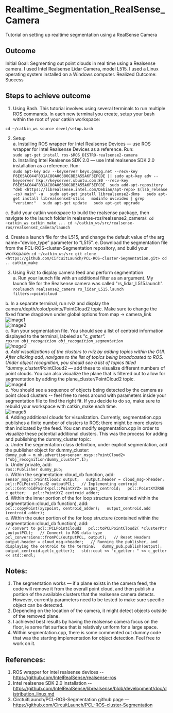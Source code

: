 # Realtime_Segmentation_RealSense_Camera
Tutorial on setting up realtime segmentation using a RealSense Camera

## Outcome
Initial Goal: Segmenting out point clouds in real time using a Realsense camera. I used Intel Realsense Lidar Camera, model L515. I used a Linux operating system installed on a Windows computer.
Realized Outcome: Success
## Steps to achieve outcome
1. Using Bash. This tutorial involves using several terminals to run multiple ROS commands. In each new terminal you create, setup your bash within the root of your catkin workspace:  

`cd ~/catkin_ws
source devel/setup.bash`

2. Setup  
a. Installing ROS wrapper for Intel Realsense Devices — use ROS wrapper for Intel Realsense Devices as a reference. Run:  
`sudo apt-get install ros-$ROS_DISTRO-realsense2-camera`  
b. Installing Intel Realsense SDK 2.0 — use Intel realsense SDK 2.0 installation as a reference. Run:  
`sudo apt-key adv --keyserver keys.gnupg.net --recv-key  
F6E65AC044F831AC80A06380C8B3A55A6F3EFCDE || sudo apt-key adv --keyserver hkp://keyserver.ubuntu.com:80 --recv-key F6E65AC044F831AC80A06380C8B3A55A6F3EFCDE  sudo add-apt-repository "deb <https://librealsense.intel.com/Debian/apt-repo> $(lsb_release -cs) main" -u  
sudo apt-get install librealsense2-dkms  
sudo apt-get install librealsense2-utils  
modinfo uvcvideo | grep "version:"  
sudo apt-get update  
sudo apt-get upgrade`  

c. Build your catkin workspace to build the realsense package, then navigate to the launch folder in realsense-ros/realsense2_camera/: 
`cd ~catkin_ws
catkin_make
...
cd ~/catkin_ws/src/realsense-ros/realsense2_camera/launch`

d. Create a launch file for the L515, and change the default value of the arg name=”device_type” parameter to “L515”.
e. Download the segmentation file from the PCL-ROS-cluster-Segmentation repository, and build your workspace:
`cd ~/catkin_ws/src
git clone <https://github.com/CircuitLaunch/PCL-ROS-cluster-Segmentation.git>
cd ..
catkin_make`

3. Using Rviz to display camera feed and perform segmentation  
a. Run your launch file with an additional filter as an argument. My launch file for the Realsense camera was called "rs_lidar_L515.launch".  
`roslaunch realsense2_camera rs_lidar_L515.launch filters:=pointcloud`  

b. In a separate terminal, run rviz and display the camera/depth/color/points/PointCloud2 topic. Make sure to change the fixed frame dragdown under global options from map → camera_link
![image1](https://user-images.githubusercontent.com/11999157/232882797-3e9a36fb-8793-4fc8-9110-7f381e70dcc3.png)  
![image2](https://user-images.githubusercontent.com/11999157/232882827-1f100882-3f91-4e34-a5a7-ccdec3fe2c93.png)  
c. Run your segmentation file. You should see a list of centroid information displayed to the terminal, labeled as "c_<number>_getter".  
`rosrun obj_recognition obj_recognition_segmentation`  
![image3](https://user-images.githubusercontent.com/11999157/232882847-b920fd91-c426-4fcd-ac6b-4fd3faf2ce43.png)  
d. Add visualizations of the clusters to rviz by adding topics within the GUI. After clicking add, navigate to the list of topics being broadcasted to ROS. Under object recognition, you should see a list of topics titled "dummy_cluster_<number>/PointCloud2 — add these to visualize different numbers of point clouds. You can also visualize the plane that is filtered out to allow for segmentation by adding the plane_cluster/PointCloud2 topic.  
![image4](https://user-images.githubusercontent.com/11999157/232882874-cc582cff-4bb1-486b-8014-a849062d4e7a.png)  
e. You should see a sequence of objects being detected by the camera as point cloud clusters -- feel free to mess around with parameters inside your segmentation file to find the right fit. If you decide to do so, make sure to rebuild your workspace with catkin_make each time.  
![image5](https://user-images.githubusercontent.com/11999157/232882897-81ee764a-16e6-4563-b06f-2087c7c9bb87.png)  
4. Adding additional clouds for visualization. Currently, segmentation.cpp publishes a finite number of clusters to ROS; there might be more clusters than indicated by the feed. You can modify segmentation.cpp in order to visualize these potential additional clusters. This was the process for adding and publishing the dummy_cluster topic:  
a. Under the segmentation class definition, under explicit segmentation, add the publisher object for dummy_cluster:  
`dummy_pub = m_nh.advertise<sensor_msgs::PointCloud2> ("obj_recognition/dummy_cluster",1);`   
b. Under private, add:  
`ros::Publisher dummy_pub;`  
c. Within the segmentation::cloud_cb function, add:  
`sensor_msgs::PointCloud2 output;  
output.header = cloud_msg->header;  
pcl::PCLPointCloud2 outputPCL;  
// Implementing centroid  
pcl::CentroidPoint<pcl::PointXYZ> output_centroid;  
pcl::PointXYZRGB c_getter;  
pcl::PointXYZ centroid_adder;`  
d. Within the inner portion of the for loop structure (contained within the segmentation::cloud_cb function), add:  
`pcl::copyPoint(xyzpoint, centroid_adder);  
output_centroid.add (centroid_adder);`  
e. Within the outer portion of the for loop structure (contained within the segmentation::cloud_cb function), add:  
`// convert to pcl::PCLPointCloud2  
pcl::toPCLPointCloud2( *clusterPtr ,outputPCL);  
// Convert to ROS data type  
pcl_conversions::fromPCL(outputPCL, output);  
// Reset Headers  
output.header = cloud_msg->header;  
// Running the publisher, and displaying the centroid to the terminal  
dummy_pub.publish(output);  
output_centroid.get(c_getter);  
std::cout << "c_getter: " << c_getter << std::endl;`  

## Notes:
1. The segmentation works — if a plane exists in the camera feed, the code will remove it from the overall point cloud, and then publish a portion of the available clusters that the realsense camera detects. However, currently parameters need to be tested to make sure specific object can be detected.
2. Depending on the location of the camera, it might detect objects outside of the removed plane.
3. I achieved best results by having the realsense camera focus on the floor, ie some flat surface that is relatively uniform for a large space.
4. Within segmentation.cpp, there is some commented out dummy code that was the starting implementation for object detection. Feel free to work on it.

## References:
1. ROS wrapper for intel realsense devices -- https://github.com/IntelRealSense/realsense-ros
2. Intel realsense SDK 2.0 installation -- https://github.com/IntelRealSense/librealsense/blob/development/doc/distribution_linux.md
3. CirctuitLaunch/PCL-ROS-Segmentation github page — https://github.com/CircuitLaunch/PCL-ROS-cluster-Segmentation
